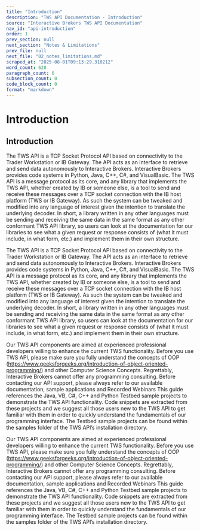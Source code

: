 ```yaml
---
title: "Introduction"
description: "TWS API Documentation - Introduction"
source: "Interactive Brokers TWS API Documentation"
nav_id: "api-introduction"
order: 1
prev_section: null
next_section: "Notes & Limitations"
prev_file: null
next_file: "02_notes_limitations.md"
scraped_at: "2025-08-01T09:13:29.310212"
word_count: 628
paragraph_count: 6
subsection_count: 0
code_block_count: 0
format: "markdown"
---
```


# Introduction

## Introduction

The TWS API is a TCP Socket Protocol API based on connectivity to the Trader Workstation or IB Gateway. The API acts as an interface to retrieve and send data autonomously to Interactive Brokers. Interactive Brokers provides code systems in Python, Java, C++, C#, and VisualBasic.
The TWS API is a message protocol as its core, and any library that implements the TWS API, whether created by IB or someone else, is a tool to send and receive these messages over a TCP socket connection with the IB host platform (TWS or IB Gateway). As such the system can be tweaked and modified into any language of interest given the intention to translate the underlying decoder.
In short, a library written in any other languages must be sending and receiving the same data in the same format as any other conformant TWS API library, so users can look at the documentation for our libraries to see what a given request or response consists of (what it must include, in what form, etc.) and implement them in their own structure.

The TWS API is a TCP Socket Protocol API based on connectivity to the Trader Workstation or IB Gateway. The API acts as an interface to retrieve and send data autonomously to Interactive Brokers. Interactive Brokers provides code systems in Python, Java, C++, C#, and VisualBasic.
The TWS API is a message protocol as its core, and any library that implements the TWS API, whether created by IB or someone else, is a tool to send and receive these messages over a TCP socket connection with the IB host platform (TWS or IB Gateway). As such the system can be tweaked and modified into any language of interest given the intention to translate the underlying decoder.
In short, a library written in any other languages must be sending and receiving the same data in the same format as any other conformant TWS API library, so users can look at the documentation for our libraries to see what a given request or response consists of (what it must include, in what form, etc.) and implement them in their own structure.

Our TWS API components are aimed at experienced professional developers willing to enhance the current TWS functionality. Before you use TWS API, please make sure you fully understand the concepts of OOP (https://www.geeksforgeeks.org/introduction-of-object-oriented-programming/) and other Computer Science Concepts. Regrettably, Interactive Brokers cannot offer any programming consulting. Before contacting our API support, please always refer to our available documentation, sample applications and Recorded Webinars
This guide references the Java, VB, C#, C++ and Python Testbed sample projects to demonstrate the TWS API functionality. Code snippets are extracted from these projects and we suggest all those users new to the TWS API to get familiar with them in order to quickly understand the fundamentals of our programming interface. The Testbed sample projects can be found within the samples folder of the TWS API’s installation directory.

Our TWS API components are aimed at experienced professional developers willing to enhance the current TWS functionality. Before you use TWS API, please make sure you fully understand the concepts of OOP (https://www.geeksforgeeks.org/introduction-of-object-oriented-programming/) and other Computer Science Concepts. Regrettably, Interactive Brokers cannot offer any programming consulting. Before contacting our API support, please always refer to our available documentation, sample applications and Recorded Webinars
This guide references the Java, VB, C#, C++ and Python Testbed sample projects to demonstrate the TWS API functionality. Code snippets are extracted from these projects and we suggest all those users new to the TWS API to get familiar with them in order to quickly understand the fundamentals of our programming interface. The Testbed sample projects can be found within the samples folder of the TWS API’s installation directory.
